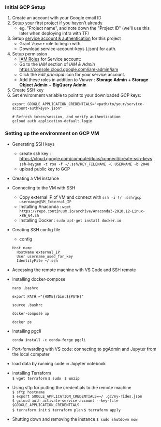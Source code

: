 ### Initial GCP Setup

1. Create an account with your Google email ID 
2. Setup your first [project](https://console.cloud.google.com/) if you haven't already
    * eg. "Project name", and note down the "Project ID" (we'll use this later when deploying infra with TF)
3. Setup [service account & authentication](https://cloud.google.com/docs/authentication/getting-started) for this project
    * Grant `Viewer` role to begin with.
    * Download service-account-keys (.json) for auth.
4. Setup permission 
   * [IAM Roles](https://cloud.google.com/storage/docs/access-control/iam-roles) for Service account:
   * Go to the *IAM* section of *IAM & Admin* https://console.cloud.google.com/iam-admin/iam
   * Click the *Edit principal* icon for your service account.
   * Add these roles in addition to *Viewer* : **Storage Admin** + **Storage Object Admin** + **BigQuery Admin**
4. Create SSH key
5. Set environment variable to point to your downloaded GCP keys:
   ```shell
   export GOOGLE_APPLICATION_CREDENTIALS="<path/to/your/service-account-authkeys>.json"
   
   # Refresh token/session, and verify authentication
   gcloud auth application-default login
   ```
   
### Setting up the environment on GCP VM
* Generating SSH keys
  * create ssh key : https://cloud.google.com/compute/docs/connect/create-ssh-keys  
      `ssh-keygen -t rsa -f ~/.ssh/KEY_FILENAME -C USERNAME -b 2048`
  * upload public key to GCP 
  
* Creating a VM instance

* Connecting to the VM with SSH
  * Copy external IP of VM and connect with `ssh -i !/ .ssh/gcp usernamge@VM_External_IP`
  * Installing Anaconda : `wget https://repo.continuum.io/archive/Anaconda3-2018.12-Linux-x86_64.sh` 
  * Installing Docker : `sudo apt-get install docker.io`
  
* Creating SSH config file
  * config 
  ```
  Host name
    HostName external_IP
    User username_used_for_key
    IdentityFile ~/.ssh
  ```
* Accessing the remote machine with VS Code and SSH remote

* Installing docker-compose  

  `nano .bashrc`  
  
  ```
  export PATH ="{HOME}/bin:${PATH}"
  ```
  
  `source .bashrc`  
  
  `docker-compose up`  
  
  `docker ps` 
  
* Installing pgcli  

  `conda install -c conda-forge pgcli`

* Port-forwarding with VS code: connecting to pgAdmin and Jupyter from the local computer

* load data by running code in Jupyter notebook

* Installing Terraform  
`$ wget terraform`
`$ sudo `
`$ unzip`

* Using sftp for putting the credentials to the remote machine  
`$ sftp hostname`  
`$ export GOOGLE_APPLICATION_CREDENTIALS=~/ .gc/ny-rides.json`  
`$ gcloud auth activate-service-account --key-file $GOOGLE_APPLICATION_CREDENTIALS`  
`$ terraform init`
`$ terraform plan`
`$ terraform apply`


* Shutting down and removing the instance
 `$ sudo shutdown now`
   
 
